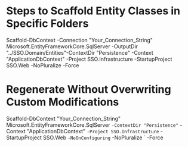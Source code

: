 # Steps to Scaffold Entity Classes in Specific Folders

 Scaffold-DbContext -Connection "Your_Connection_String" Microsoft.EntityFrameworkCore.SqlServer -OutputDir "../SSO.Domain/Entities"-ContextDir "Persistence" -Context "ApplicationDbContext" -Project SSO.Infrastructure -StartupProject SSO.Web -NoPluralize -Force


# Regenerate Without Overwriting Custom Modifications

Scaffold-DbContext "Your_Connection_String" Microsoft.EntityFrameworkCore.SqlServer `
    -ContextDir "Persistence" `
    -Context "ApplicationDbContext" `
    -Project SSO.Infrastructure `
    -StartupProject SSO.Web `
    -NoOnConfiguring `
    -NoPluralize `
    -Force
